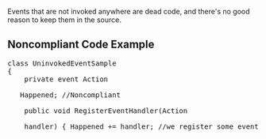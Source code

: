 Events that are not invoked anywhere are dead code, and there's no good reason to keep them in the source.

## Noncompliant Code Example

<pre>
class UninvokedEventSample
{
    private event Action
 <object, eventargs>
   Happened; //Noncompliant

    public void RegisterEventHandler(Action
  <object, eventargs>
    handler) { Happened += handler; //we register some event handlers } public void RaiseEvent() { if (Happened != null) { // Happened(this, null); // the event is never triggered, because this line is commented out. } } } 
  </object,>
 </object,></pre>